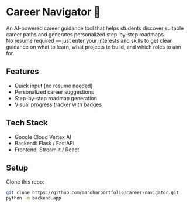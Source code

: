 # Career Navigator 🚀
An AI-powered career guidance tool that helps students discover suitable career paths and generates personalized step-by-step roadmaps.  
No resume required — just enter your interests and skills to get clear guidance on what to learn, what projects to build, and which roles to aim for.  

## Features
- Quick input (no resume needed)  
- Personalized career suggestions  
- Step-by-step roadmap generation  
- Visual progress tracker with badges  

## Tech Stack
- Google Cloud Vertex AI   
- Backend: Flask / FastAPI  
- Frontend: Streamlit / React  

## Setup
Clone this repo:
```bash
git clone https://github.com/manoharportfolio/career-navigator.git
python -m backend.app
